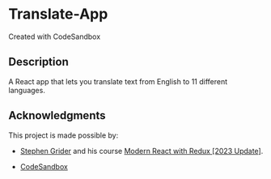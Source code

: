 # Translate-App
Created with CodeSandbox

## Description
A React app that lets you translate text from English to 11 different languages.

## Acknowledgments
This project is made possible by:

* [Stephen Grider](https://www.udemy.com/user/sgslo/) and his course [Modern React with Redux [2023 Update]](https://www.udemy.com/course/react-redux/).

* [CodeSandbox](https://codesandbox.io)
